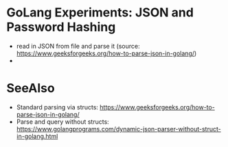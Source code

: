 # GoLang Experiments: JSON and Password Hashing

- read in JSON from file and parse it (source: https://www.geeksforgeeks.org/how-to-parse-json-in-golang/)
- 


# SeeAlso

- Standard parsing via structs: https://www.geeksforgeeks.org/how-to-parse-json-in-golang/
- Parse and query without structs: https://www.golangprograms.com/dynamic-json-parser-without-struct-in-golang.html

